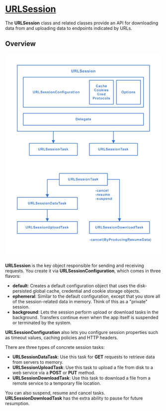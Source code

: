# [URLSession](https://www.raywenderlich.com/3244963-urlsession-tutorial-getting-started)
The **URLSession** class and related classes provide an API for downloading data from and uploading data to endpoints indicated by URLs.

## Overview
<img src="./Diagram.png" />

**URLSession** is the key object responsible for sending and receiving requests. You create it via **URLSessionConfiguration**, which comes in three flavors:
- **default**: Creates a default configuration object that uses the disk-persisted global cache, credential and cookie storage objects.
- **ephemeral**: Similar to the default configuration, except that you store all of the session-related data in memory. Think of this as a "private" session.
- **background**: Lets the session perform upload or download tasks in the background. Transfers continue even when the app itself is suspended or terminated by the system.

**URLSessionConfiguration** also lets you configure session properties such as timeout values, caching policies and HTTP headers.

There are three types of concrete session tasks:
- **URLSessionDataTask**: Use this task for **GET** requests to retrieve data from servers to memory.
- **URLSessionUploadTask**: Use this task to upload a file from disk to a web service via a **POST** or **PUT** method.
- **URLSessionDownloadTask**: Use this task to download a file from a remote service to a temporary file location.

You can also suspend, resume and cancel tasks. **URLSessionDownloadTask** has the extra ability to pause for future resumption.
